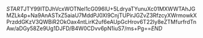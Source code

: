 $START$JTY99ITDJhVcxWOTNel1cG096lU+5LdryaTYunuXc01MXWWTAhJGMZLk4p+Na9AnASTxZ5aiaU7MddPJ0Xl9CnjTUPirJGZvZ3RfzcyXWrmowkXPrzddGKzV3QWBiR2OkOax4ntLirK2uf6eAUpGcHrov6T22Iy8eZTMfurfrdTnAw/aDGy58Ze9Ug1DJFD/B4W0CDvv6pN1iuS7/ms+Pg==$END$